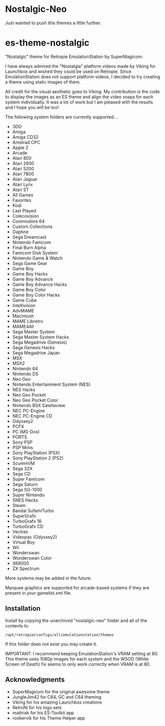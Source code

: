 # Nostalgic-Neo
Just wanted to push this themes a little further.

# es-theme-nostalgic

"Nostalgic" theme for Retropie EmulationStation by SuperMagicom.

I have always admired the "Nostalgia" platform videos made by Viking for Launchbox and wished they could be used on Retropie.  Since EmulationStation does not support platform videos, I decided to try creating a theme using static images of them.

All credit for the visual aesthetic goes to Viking. My contribution is the code to display the images as an ES theme and align the video snaps for each system individually. It was a lot of work but I am pleased with the results and I hope you will be too!


The following system folders are currently supported...

* 3DO
* Amiga
* Amiga CD32
* Amstrad CPC
* Apple 2
* Arcade
* Atari 800
* Atari 2600
* Atari 5200
* Atari 7800
* Atari Jaguar
* Atari Lynx
* Atari ST
* All Games
* Favorites
* Kodi
* Last Played
* Colecovision
* Commodore 64
* Custom Collections
* Daphne
* Sega Dreamcast
* Nintendo Famicom
* Final Burn Alpha
* Famicom Disk System
* Nintendo Game & Watch
* Sega Game Gear
* Game Boy
* Game Boy Hacks
* Game Boy Advance
* Game Boy Advance Hacks
* Game Boy Color
* Game Boy Color Hacks
* Game Cube
* Intellivision
* AdvMAME
* Macintosh
* MAME Libretro
* MAME4All
* Sega Master System
* Sega Master System Hacks
* Sega Megadrive (Genesis)
* Sega Genesis Hacks
* Sega Megadrive Japan
* MSX
* MSX2
* Nintendo 64
* Nintendo DS
* Neo Geo
* Nintendo Entertainment System (NES)
* NES Hacks
* Neo Geo Pocket
* Neo Geo Pocket Color
* Nintendo BSX Satellaview
* NEC PC-Engine
* NEC PC-Engine CD
* Odyssey2
* PCFX
* PC (MS-Dos)
* PORTS
* Sony PSP
* PSP Minis
* Sony PlayStation (PSX)
* Sony PlayStation 2 (PS2)
* ScummVM
* Sega 32X
* Sega CD
* Super Famicom
* Sega Saturn
* Sega SG-1000
* Super Nintendo
* SNES Hacks
* Steam
* Bandai SufamiTurbo
* SuperGrafx
* TurboGrafx 16
* TurboGrafx CD
* Vectrex
* Videopac (Odyssey2)
* Virtual Boy
* Wii
* Wonderswan
* Wonderswan Color
* X68000
* ZX Spectrum

More systems may be added in the future.

Marquee graphics are supported for arcade-based systems if they are present in your gamelist.xml file.

## Installation

Install by copying the unarchived "nostalgic-neo" folder and all of the contents to

```
/opt/retropie/configs/all/emulationstation/themes
```

If this folder does not exist you may create it.

IMPORTANT: I recommend keeping EmulationStation's VRAM setting at 80. This theme uses 1080p images for each system and the WSOD (White Screen of Death) fix seems to only work correctly when VRAM is at 80.


## Acknowledgments

* SuperMagicom for the original awesome theme
* JungleJim42 for C64, GC and C64 theming
* Viking for his amazing Launchbox creations
* RetroNi for his logo sets
* mattrixk for his ES-Toolkit app
* rookervik for his Theme Helper app

